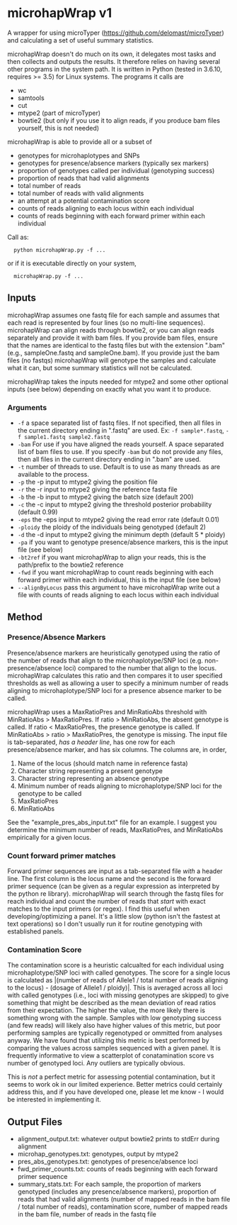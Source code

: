 # microhapWrap v1
A wrapper for using microTyper (https://github.com/delomast/microTyper) and 
calculating a set of useful summary statistics. 

microhapWrap doesn't do much on its own, it delegates most tasks and 
then collects and outputs the results. It therefore relies on having 
several other programs in the system path. It is written 
in Python (tested in 3.6.10, requires >= 3.5) for Linux systems. 
The programs it calls are

- wc
- samtools
- cut
- mtype2 (part of microTyper)
- bowtie2 (but only if you use it to align reads, if you produce bam files yourself, this is not needed)

microhapWrap is able to provide all or a subset of

- genotypes for microhaplotypes and SNPs
- genotypes for presence/absence markers (typically sex markers)
- proportion of genotypes called per individual (genotyping success)
- proportion of reads that had valid alignments
- total number of reads
- total number of reads with valid alignments
- an attempt at a potential contamination score
- counts of reads aligning to each locus within each individual
- counts of reads beginning with each forward primer within each individual

Call as:

```
  python microhapWrap.py -f ...
```
or if it is executable directly on your system, 
```
  microhapWrap.py -f ...
```

## Inputs
microhapWrap assumes one fastq file for each sample and assumes that each read is represented by four 
lines (so no multi-line sequences). microhapWrap can align reads through bowtie2, or you can align reads 
separately and provide it with bam files. If you provide bam files, ensure that the names are 
identical to the fastq files but with the extension ".bam" (e.g., sampleOne.fastq and sampleOne.bam). 
If you provide just the bam files (no fastqs) microhapWrap will genotype the samples and calculate what it can,
but some summary statistics will not be calculated.

microhapWrap takes the inputs needed for mtype2 and some other optional inputs (see below) depending on exactly what you 
want it to produce.

### Arguments

- `-f` a space separated list of fastq files. If not specified, then all files in the 
  current directory ending in ".fastq" are used. Ex: `-f sample*.fastq`, `-f sample1.fastq sample2.fastq`
- `-bam` For use if you have aligned the reads yourself. A space separated list of bam files to use. If you 
  specify `-bam` but do not provide any files, then all files in the current directory ending in 
  ".bam" are used.
- `-t` number of threads to use. Default is to use as many threads as are available to the process.
- `-p` the -p input to mtype2 giving the position file
- `-r` the -r input to mtype2 giving the reference fasta file
- `-b` the -b input to mtype2 giving the batch size (default 200)
- `-c` the -c input to mtype2 giving the threshold posterior probability (default 0.99)
- `-eps` the -eps input to mtype2 giving the read error rate (default 0.01)
- `-ploidy` the ploidy of the individuals being genotyped (default 2)
- `-d` the -d input to mtype2 giving the minimum depth (default 5 \* ploidy)
- `-pa` if you want to genotype presence/absence markers, this is the input file (see below)
- `-bt2ref` if you want microhapWrap to align your reads, this is the path/prefix to the bowtie2 reference
- `-fwd` if you want microhapWrap to count reads beginning with each forward primer within each individual, this is the input file (see below)
- `--alignByLocus` pass this argument to have microhapWrap write out a file with counts of reads aligning to each locus within each individual

## Method

### Presence/Absence Markers
Presence/absence markers are heuristically genotyped using the ratio of the number of reads that align to the 
microhaplotype/SNP loci (e.g. non-presence/absence loci) compared to the number that align to the locus. microhapWrap 
calculates this ratio and then compares it to user specified thresholds as well as allowing a user to specify a minimum number 
of reads aligning to microhaplotype/SNP loci for a presence absence marker to be called. 

microhapWrap uses a MaxRatioPres and MinRatioAbs threshold with MinRatioAbs > MaxRatioPres. If 
ratio > MinRatioAbs, the absent genotype is called. If ratio < MaxRatioPres, the presence genotype is called. 
If MinRatioAbs > ratio > MaxRatioPres, the genotype is missing. The input file is tab-separated, 
_has a header line_, has one row for each presence/absence marker, and has six columns. The columns are, in order,

1. Name of the locus (should match name in reference fasta)
1. Character string representing a present genotype
1. Character string representing an absence genotype
1. Minimum number of reads aligning to microhaplotype/SNP loci for the genotype to be called
1. MaxRatioPres
1. MinRatioAbs

See the "example_pres_abs_input.txt" file for an example. I suggest you determine the minimum 
number of reads, MaxRatioPres, and MinRatioAbs empirically for a given locus.

### Count forward primer matches
Forward primer sequences are input as a tab-separated file _with_ a header line. The first 
column is the locus name and the second is the forward primer sequence (can be given as a 
regular expression as interpreted by the python re library). microhapWrap will search through the fastq files 
for reach individual and count the number of reads that _start_ with exact matches to the input primers (or regex). 
I find this useful when developing/optimizing a panel. It's a little slow (python isn't the fastest at text operations) 
so I don't usually run it for routine genotyping with established panels. 

### Contamination Score
The contamination score is a heuristic calcualted for each individual using microhaplotype/SNP 
loci with called genotypes. The score for a single locus is calculated 
as |(number of reads of Allele1 / total number of reads aligning to the locus) - (dosage of Allele1 / ploidy)|. 
This is averaged across all loci with called genotypes (i.e., loci with missing genotypes are skipped) to give something that might be 
described as the mean deviation of read ratios from their expectation. The higher the value, the more likely there 
is something wrong with the sample. Samples with low genotyping success (and few reads) will likely also have higher values of 
this metric, but poor performing samples are typically regenotyped or ommitted from analyses anyway. We have found 
that utilizing this metric is best performed by comparing the values across samples sequenced with a given panel. It 
is frequently informative to view a scatterplot of conatamination score vs number of genotyped loci. Any 
outliers are typically obvious. 

This is _not_ a perfect metric for assessing potential contamination, but it seems to work ok in our limited 
experience. Better metrics could certainly address this, and if you have developed one, please let me 
know - I would be interested in implementing it.


## Output Files

- alignment_output.txt: whatever output bowtie2 prints to stdErr during alignment
- microhap_genotypes.txt: genotypes, output by mtype2
- pres_abs_genotypes.txt: genotypes of presence/absence loci
- fwd_primer_counts.txt: counts of reads beginning with each forward primer sequence
- summary_stats.txt: For each sample, the proportion of markers genotyped (includes any presence/absence markers), 
  proportion of reads that had valid alignments (number of mapped reads in the bam file / total number of reads), 
  contamination score, number of mapped reads in the bam file, number of reads in the fastq file
